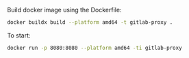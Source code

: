 Build docker image using the Dockerfile:
```bash
docker buildx build --platform amd64 -t gitlab-proxy .
```

To start:
```bash
docker run -p 8080:8080 --platform amd64 -ti gitlab-proxy
```
